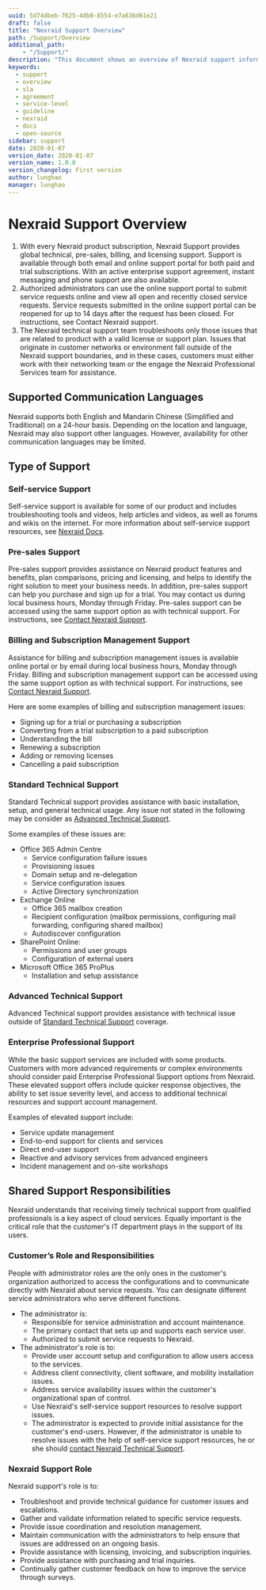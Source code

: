 ```yaml
---
uuid: 5d74dbeb-7625-4db0-8554-e7a636d61e21
draft: false
title: "Nexraid Support Overview"
path: /Support/Overview
additional_path:
    - "/Support/"
description: "This document shows an overview of Nexraid support information."
keywords: 
  - support
  - overview
  - sla
  - agreement
  - service-level
  - guideline
  - nexraid
  - docs
  - open-source
sidebar: support
date: 2020-01-07
version_date: 2020-01-07
version_name: 1.0.0
version_changelog: First version
author: lunghao
manager: lunghao
---
```


# Nexraid Support Overview
1. With every Nexraid product subscription, Nexraid Support provides global technical, pre-sales, billing, and licensing support. Support is available through both email and online support portal for both paid and trial subscriptions. With an active enterprise support agreement, instant messaging and phone support are also available.
2. Authorized administrators can use the online support portal to submit service requests online and view all open and recently closed service requests. Service requests submitted in the online support portal can be reopened for up to 14 days after the request has been closed. For instructions, see Contact Nexraid support.
3. The Nexraid technical support team troubleshoots only those issues that are related to product with a valid license or support plan. Issues that originate in customer networks or environment fall outside of the Nexraid support boundaries, and in these cases, customers must either work with their networking team or the engage the Nexraid Professional Services team for assistance.

## Supported Communication Languages
Nexraid supports both English and Mandarin Chinese (Simplified and Traditional) on a 24-hour basis. Depending on the location and language, Nexraid may also support other languages. However, availability for other communication languages may be limited.

## Type of Support
### Self-service Support
Self-service support is available for some of our product and includes troubleshooting tools and videos, help articles and videos, as well as forums and wikis on the internet. For more information about self-service support resources, see [Nexraid Docs](https://docs.nexraid.com).

### Pre-sales Support
Pre-sales support provides assistance on Nexraid product features and benefits, plan comparisons, pricing and licensing, and helps to identify the right solution to meet your business needs. In addition, pre-sales support can help you purchase and sign up for a trial. You may contact us during local business hours, Monday through Friday. Pre-sales support can be accessed using the same support option as with technical support. For instructions, see [Contact Nexraid Support](https://docs.nexraid.com/Support/Contact-Options).

### Billing and Subscription Management Support
Assistance for billing and subscription management issues is available online portal or by email during local business hours, Monday through Friday. Billing and subscription management support can be accessed using the same support option as with technical support. For instructions, see [Contact Nexraid Support](https://docs.nexraid.com/Support/Contact-Options).

Here are some examples of billing and subscription management issues:
* Signing up for a trial or purchasing a subscription
* Converting from a trial subscription to a paid subscription
* Understanding the bill
* Renewing a subscription
* Adding or removing licenses
* Cancelling a paid subscription

### Standard Technical Support
Standard Technical support provides assistance with basic installation, setup, and general technical usage. Any issue not stated in the following may be consider as [Advanced Technical Support](#Advanced-Technical-Support).

Some examples of these issues are:
* Office 365 Admin Centre
   * Service configuration failure issues
   * Provisioning issues
   * Domain setup and re-delegation
   * Service configuration issues
   * Active Directory synchronization
* Exchange Online
   * Office 365 mailbox creation
   * Recipient configuration (mailbox permissions, configuring mail forwarding, configuring shared mailbox)
   * Autodiscover configuration
* SharePoint Online:
   * Permissions and user groups
   * Configuration of external users
* Microsoft Office 365 ProPlus
   * Installation and setup assistance

### Advanced Technical Support
Advanced Technical support provides assistance with technical issue outside of [Standard Technical Support](#Standard-Technical-Support) coverage.

### Enterprise Professional Support
While the basic support services are included with some products. Customers with more advanced requirements or complex environments should consider paid Enterprise Professional Support options from Nexraid. These elevated support offers include quicker response objectives, the ability to set issue severity level, and access to additional technical resources and support account management.

Examples of elevated support include:
* Service update management
* End-to-end support for clients and services
* Direct end-user support
* Reactive and advisory services from advanced engineers
* Incident management and on-site workshops


## Shared Support Responsibilities
Nexraid understands that receiving timely technical support from qualified professionals is a key aspect of cloud services. Equally important is the critical role that the customer's IT department plays in the support of its users.

### Customer’s Role and Responsibilities
People with administrator roles are the only ones in the customer's organization authorized to access the configurations and to communicate directly with Nexraid about service requests. You can designate different service administrators who serve different functions. 

* The administrator is:
   * Responsible for service administration and account maintenance.
   * The primary contact that sets up and supports each service user.
   * Authorized to submit service requests to Nexraid.
* The administrator's role is to:
   * Provide user account setup and configuration to allow users access to the services.
   * Address client connectivity, client software, and mobility installation issues.
   * Address service availability issues within the customer's organizational span of control.
   * Use Nexraid's self-service support resources to resolve support issues.
   * The administrator is expected to provide initial assistance for the customer's end-users. However, if the administrator is unable to resolve issues with the help of self-service support resources, he or she should [contact Nexraid Technical Support](https://docs.nexraid.com/Support/Contact-Options).

### Nexraid Support Role
Nexraid support's role is to:
* Troubleshoot and provide technical guidance for customer issues and escalations.
* Gather and validate information related to specific service requests.
* Provide issue coordination and resolution management.
* Maintain communication with the administrators to help ensure that issues are addressed on an ongoing basis.
* Provide assistance with licensing, invoicing, and subscription inquiries.
* Provide assistance with purchasing and trial inquiries.
* Continually gather customer feedback on how to improve the service through surveys.
